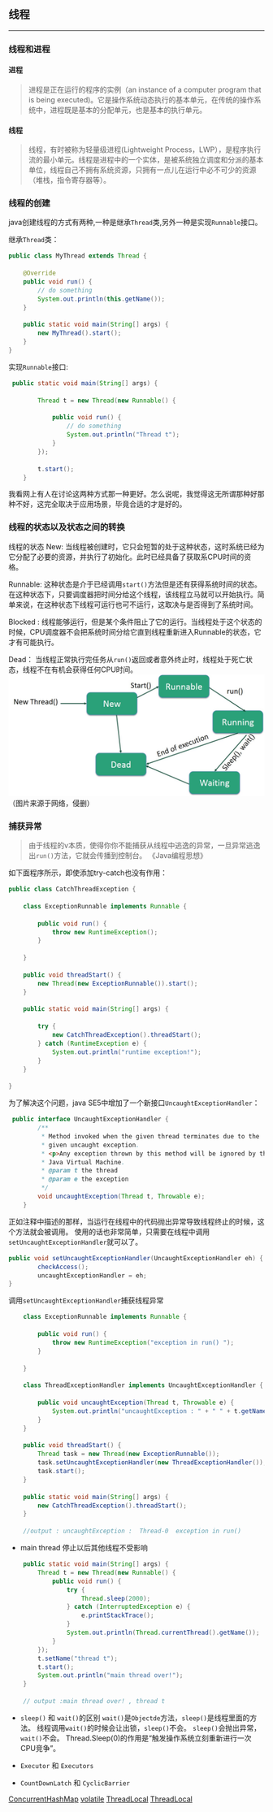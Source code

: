 ## 线程
-----

### 线程和进程
#### 进程
>进程是正在运行的程序的实例（an instance of a computer program that is being executed)。它是操作系统动态执行的基本单元，在传统的操作系统中，进程既是基本的分配单元，也是基本的执行单元。

#### 线程
>线程，有时被称为轻量级进程(Lightweight Process，LWP），是程序执行流的最小单元。线程是进程中的一个实体，是被系统独立调度和分派的基本单位，线程自己不拥有系统资源，只拥有一点儿在运行中必不可少的资源（堆栈，指令寄存器等）。

### 线程的创建
java创建线程的方式有两种,一种是继承```Thread```类,另外一种是实现```Runnable```接口。

继承```Thread```类：
```java
public class MyThread extends Thread {

    @Override
    public void run() {
        // do something
        System.out.println(this.getName());
    }

    public static void main(String[] args) {
        new MyThread().start();
    }
}
```

实现```Runnable```接口:
```java
 public static void main(String[] args) {

        Thread t = new Thread(new Runnable() {

            public void run() {
                // do something
                System.out.println("Thread t");
            }
        });

        t.start();
    }
```
我看网上有人在讨论这两种方式那一种更好。怎么说呢，我觉得这无所谓那种好那种不好，这完全取决于应用场景，毕竟合适的才是好的。

### 线程的状态以及状态之间的转换
线程的状态
New:
当线程被创建时，它只会短暂的处于这种状态，这时系统已经为它分配了必要的资源，并执行了初始化。此时已经具备了获取系CPU时间的资格。

Runnable:
这种状态是介于已经调用```start()```方法但是还有获得系统时间的状态。在这种状态下，只要调度器把时间分给这个线程，该线程立马就可以开始执行。简单来说，在这种状态下线程可运行也可不运行，这取决与是否得到了系统时间。

Blocked :
线程能够运行，但是某个条件阻止了它的运行。当线程处于这个状态的时候，CPU调度器不会把系统时间分给它直到线程重新进入Runnable的状态，它才有可能执行。

Dead：
当线程正常执行完任务从```run()```返回或者意外终止时，线程处于死亡状态，线程不在有机会获得任何CPU时间。
<br>
![](img/threadstatus.jpg)
（图片来源于网络，侵删）

### 捕获异常
>由于线程的v本质，使得你你不能捕获从线程中逃逸的异常，一旦异常逃逸出```run()```方法，它就会传播到控制台。
《Java编程思想》

如下面程序所示，即使添加try-catch也没有作用：
```java
public class CatchThreadException {

    class ExceptionRunnable implements Runnable {

        public void run() {
            throw new RuntimeException();
        }

    }

    public void threadStart() {
        new Thread(new ExceptionRunnable()).start();
    }

    public static void main(String[] args) {

        try {
            new CatchThreadException().threadStart();
        } catch (RuntimeException e) {
            System.out.println("runtime exception!");
        }
    }

}
```
为了解决这个问题，java SE5中增加了一个新接口```UncaughtExceptionHandler```：
```java
 public interface UncaughtExceptionHandler {
        /**
         * Method invoked when the given thread terminates due to the
         * given uncaught exception.
         * <p>Any exception thrown by this method will be ignored by the
         * Java Virtual Machine.
         * @param t the thread
         * @param e the exception
         */
        void uncaughtException(Thread t, Throwable e);
    }
```
正如注释中描述的那样，当运行在线程中的代码抛出异常导致线程终止的时候，这个方法就会被调用。
使用的话也非常简单，只需要在线程中调用```setUncaughtExceptionHandler```就可以了。

```java
public void setUncaughtExceptionHandler(UncaughtExceptionHandler eh) {
        checkAccess();
        uncaughtExceptionHandler = eh;
}
```
调用```setUncaughtExceptionHandler```捕获线程异常

```java
    class ExceptionRunnable implements Runnable {

        public void run() {
            throw new RuntimeException("exception in run() ");
        }

    }

    class ThreadExceptionHandler implements UncaughtExceptionHandler {

        public void uncaughtException(Thread t, Throwable e) {
            System.out.println("uncaughtException : " + " " + t.getName() + "  " + e.getMessage());
        }
    }

    public void threadStart() {
        Thread task = new Thread(new ExceptionRunnable());
        task.setUncaughtExceptionHandler(new ThreadExceptionHandler());
        task.start();
    }

    public static void main(String[] args) {
        new CatchThreadException().threadStart();
    }

    //output : uncaughtException :  Thread-0  exception in run()
```



* main thread 停止以后其他线程不受影响
```java
    public static void main(String[] args) {
        Thread t = new Thread(new Runnable() {
            public void run() {
                try {
                    Thread.sleep(2000);
                } catch (InterruptedException e) {
                    e.printStackTrace();
                }
                System.out.println(Thread.currentThread().getName());
            }
        });
        t.setName("thread t");
        t.start();
        System.out.println("main thread over!");
    }

    // output :main thread over! , thread t
```

* ```sleep()``` 和 ```wait()```的区别
```wait()```是```Objectde```方法，```sleep()```是线程里面的方法。
线程调用```wait()```的时候会让出锁，```sleep()```不会。
```sleep()```会抛出异常，```wait()```不会。
Thread.Sleep(0)的作用是“触发操作系统立刻重新进行一次CPU竞争”。

* ```Executor``` 和 ```Executors```
* ```CountDownLatch``` 和 ```CyclicBarrier```







[ConcurrentHashMap](https://www.ibm.com/developerworks/cn/java/java-lo-concurrenthashmap/index.html)
[volatile](http://www.cnblogs.com/dolphin0520/p/3920373.html)
[ThreadLocal](http://www.iteye.com/topic/103804)
[ThreadLocal](http://www.cnblogs.com/dolphin0520/p/3920407.html)
